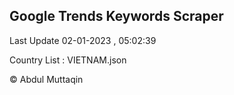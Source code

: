 

## Google Trends Keywords Scraper 
 
Last Update 02-01-2023 , 05:02:39

Country List :
VIETNAM.json



© Abdul Muttaqin 
